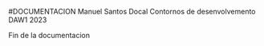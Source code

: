 #DOCUMENTACION
Manuel Santos Docal
Contornos de desenvolvemento
DAW1
2023


Fin de la documentacion


